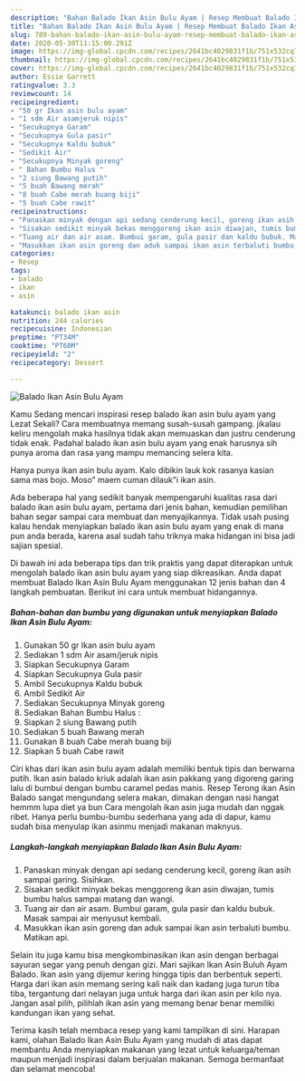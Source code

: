```yaml
---
description: "Bahan Balado Ikan Asin Bulu Ayam | Resep Membuat Balado Ikan Asin Bulu Ayam Yang Bisa Manjain Lidah"
title: "Bahan Balado Ikan Asin Bulu Ayam | Resep Membuat Balado Ikan Asin Bulu Ayam Yang Bisa Manjain Lidah"
slug: 789-bahan-balado-ikan-asin-bulu-ayam-resep-membuat-balado-ikan-asin-bulu-ayam-yang-bisa-manjain-lidah
date: 2020-05-30T11:15:00.291Z
image: https://img-global.cpcdn.com/recipes/2641bc4029831f1b/751x532cq70/balado-ikan-asin-bulu-ayam-foto-resep-utama.jpg
thumbnail: https://img-global.cpcdn.com/recipes/2641bc4029831f1b/751x532cq70/balado-ikan-asin-bulu-ayam-foto-resep-utama.jpg
cover: https://img-global.cpcdn.com/recipes/2641bc4029831f1b/751x532cq70/balado-ikan-asin-bulu-ayam-foto-resep-utama.jpg
author: Essie Garrett
ratingvalue: 3.3
reviewcount: 14
recipeingredient:
- "50 gr Ikan asin bulu ayam"
- "1 sdm Air asamjeruk nipis"
- "Secukupnya Garam"
- "Secukupnya Gula pasir"
- "Secukupnya Kaldu bubuk"
- "Sedikit Air"
- "Secukupnya Minyak goreng"
- " Bahan Bumbu Halus "
- "2 siung Bawang putih"
- "5 buah Bawang merah"
- "8 buah Cabe merah buang biji"
- "5 buah Cabe rawit"
recipeinstructions:
- "Panaskan minyak dengan api sedang cenderung kecil, goreng ikan asih sampai garing. Sisihkan."
- "Sisakan sedikit minyak bekas menggoreng ikan asin diwajan, tumis bumbu halus sampai matang dan wangi."
- "Tuang air dan air asam. Bumbui garam, gula pasir dan kaldu bubuk. Masak sampai air menyusut kembali."
- "Masukkan ikan asin goreng dan aduk sampai ikan asin terbaluti bumbu. Matikan api."
categories:
- Resep
tags:
- balado
- ikan
- asin

katakunci: balado ikan asin 
nutrition: 244 calories
recipecuisine: Indonesian
preptime: "PT34M"
cooktime: "PT60M"
recipeyield: "2"
recipecategory: Dessert

---
```



![Balado Ikan Asin Bulu Ayam](https://img-global.cpcdn.com/recipes/2641bc4029831f1b/751x532cq70/balado-ikan-asin-bulu-ayam-foto-resep-utama.jpg)

Kamu Sedang mencari inspirasi resep balado ikan asin bulu ayam yang Lezat Sekali? Cara membuatnya memang susah-susah gampang. jikalau keliru mengolah maka hasilnya tidak akan memuaskan dan justru cenderung tidak enak. Padahal balado ikan asin bulu ayam yang enak harusnya sih punya aroma dan rasa yang mampu memancing selera kita.

Hanya punya ikan asin bulu ayam. Kalo dibikin lauk kok rasanya kasian sama mas bojo. Moso&#34; maem cuman dilauk&#34;i ikan asin.

Ada beberapa hal yang sedikit banyak mempengaruhi kualitas rasa dari balado ikan asin bulu ayam, pertama dari jenis bahan, kemudian pemilihan bahan segar sampai cara membuat dan menyajikannya. Tidak usah pusing kalau hendak menyiapkan balado ikan asin bulu ayam yang enak di mana pun anda berada, karena asal sudah tahu triknya maka hidangan ini bisa jadi sajian spesial.


Di bawah ini ada beberapa tips dan trik praktis yang dapat diterapkan untuk mengolah balado ikan asin bulu ayam yang siap dikreasikan. Anda dapat membuat Balado Ikan Asin Bulu Ayam menggunakan 12 jenis bahan dan 4 langkah pembuatan. Berikut ini cara untuk membuat hidangannya.

<!--inarticleads1-->

##### Bahan-bahan dan bumbu yang digunakan untuk menyiapkan Balado Ikan Asin Bulu Ayam:

1. Gunakan 50 gr Ikan asin bulu ayam
1. Sediakan 1 sdm Air asam/jeruk nipis
1. Siapkan Secukupnya Garam
1. Siapkan Secukupnya Gula pasir
1. Ambil Secukupnya Kaldu bubuk
1. Ambil Sedikit Air
1. Sediakan Secukupnya Minyak goreng
1. Sediakan  Bahan Bumbu Halus :
1. Siapkan 2 siung Bawang putih
1. Sediakan 5 buah Bawang merah
1. Gunakan 8 buah Cabe merah buang biji
1. Siapkan 5 buah Cabe rawit


Ciri khas dari ikan asin bulu ayam adalah memiliki bentuk tipis dan berwarna putih. Ikan asin balado kriuk adalah ikan asin pakkang yang digoreng garing lalu di bumbui dengan bumbu caramel pedas manis. Resep Terong ikan Asin Balado sangat mengundang selera makan, dimakan dengan nasi hangat hemmm lupa diet ya bun Cara mengolah ikan asin juga mudah dan nggak ribet. Hanya perlu bumbu-bumbu sederhana yang ada di dapur, kamu sudah bisa menyulap ikan asinmu menjadi makanan maknyus. 

<!--inarticleads2-->

##### Langkah-langkah menyiapkan Balado Ikan Asin Bulu Ayam:

1. Panaskan minyak dengan api sedang cenderung kecil, goreng ikan asih sampai garing. Sisihkan.
1. Sisakan sedikit minyak bekas menggoreng ikan asin diwajan, tumis bumbu halus sampai matang dan wangi.
1. Tuang air dan air asam. Bumbui garam, gula pasir dan kaldu bubuk. Masak sampai air menyusut kembali.
1. Masukkan ikan asin goreng dan aduk sampai ikan asin terbaluti bumbu. Matikan api.


Selain itu juga kamu bisa mengkombinasikan ikan asin dengan berbagai sayuran segar yang penuh dengan gizi. Mari sajikan Ikan Asin Buluh Ayam Balado. Ikan asin yang dijemur kering hingga tipis dan berbentuk seperti. Harga dari ikan asin memang sering kali naik dan kadang juga turun tiba tiba, tergantung dari nelayan juga untuk harga dari ikan asin per kilo nya. Jangan asal pilih, pilihlah ikan asin yang memang benar benar memiliki kandungan ikan yang sehat. 

Terima kasih telah membaca resep yang kami tampilkan di sini. Harapan kami, olahan Balado Ikan Asin Bulu Ayam yang mudah di atas dapat membantu Anda menyiapkan makanan yang lezat untuk keluarga/teman maupun menjadi inspirasi dalam berjualan makanan. Semoga bermanfaat dan selamat mencoba!
